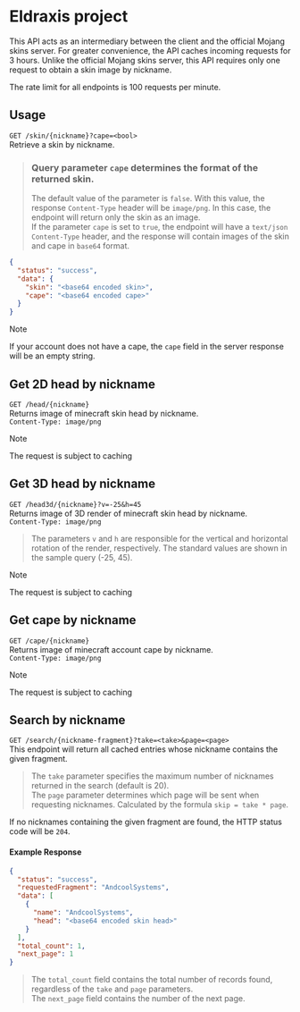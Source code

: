 # Eldraxis project
This API acts as an intermediary between the client and the official Mojang skins server. For greater convenience, the API caches incoming requests for 3 hours. Unlike the official Mojang skins server, this API requires only one request to obtain a skin image by nickname.    

The rate limit for all endpoints is 100 requests per minute.

## Usage
`GET /skin/{nickname}?cape=<bool>`  
Retrieve a skin by nickname.
> ### Query parameter `cape` determines the format of the returned skin.
> The default value of the parameter is `false`. With this value, the response `Content-Type` header will be `image/png`. In this case, the endpoint will return only the skin as an image.  
> If the parameter `cape` is set to `true`, the endpoint will have a `text/json` `Content-Type` header, and the response will contain images of the skin and cape in `base64` format.
```json
{
  "status": "success",
  "data": {
    "skin": "<base64 encoded skin>",
    "cape": "<base64 encoded cape>"
  }
}
```
> [!NOTE]
> If your account does not have a cape, the `cape` field in the server response will be an empty string.


## Get 2D head by nickname
`GET /head/{nickname}`  
Returns image of minecraft skin head by nickname.  
`Content-Type: image/png`  
> [!NOTE]
> The request is subject to caching


## Get 3D head by nickname
`GET /head3d/{nickname}?v=-25&h=45`  
Returns image of 3D render of minecraft skin head by nickname.  
`Content-Type: image/png`  
> The parameters `v` and `h` are responsible for the vertical and horizontal rotation of the render, respectively. The standard values are shown in the sample query (-25, 45).  

> [!NOTE]
> The request is subject to caching

## Get cape by nickname
`GET /cape/{nickname}`  
Returns image of minecraft account cape by nickname.  
`Content-Type: image/png`  
> [!NOTE]
> The request is subject to caching

## Search by nickname
`GET /search/{nickname-fragment}?take=<take>&page=<page>`  
This endpoint will return all cached entries whose nickname contains the given fragment.

> The `take` parameter specifies the maximum number of nicknames returned in the search (default is 20).  
> The `page` parameter determines which page will be sent when requesting nicknames. Calculated by the formula `skip = take * page`.

If no nicknames containing the given fragment are found, the HTTP status code will be `204`.

#### Example Response
```json
{
  "status": "success",
  "requestedFragment": "AndcoolSystems",
  "data": [
    {
      "name": "AndcoolSystems",
      "head": "<base64 encoded skin head>"
    }
  ],
  "total_count": 1,
  "next_page": 1
}
```
>The `total_count` field contains the total number of records found, regardless of the `take` and `page` parameters.  
>The `next_page` field contains the number of the next page.